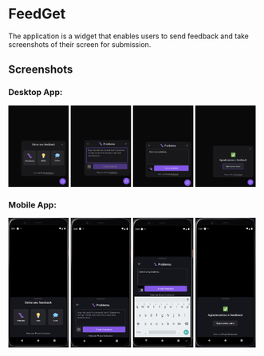# FeedGet

The application is a widget that enables users to send feedback and take screenshots of their screen for submission.

## Screenshots

### Desktop App:

<div>
  <img src="assets/screenshots/app_d_options.png" alt="Opções desktop" width="24%"/>
  <img src="assets/screenshots/app_d_option_opened.png" alt="Opção aberta desktop" width="24%"/>
  <img src="assets/screenshots/app_d_option_filled.png" alt="Opção preenchida desktop" width="24%"/>
  <img src="assets/screenshots/app_d_success.png" alt="Mensagem de sucesso desktop" width="24%"/>
</div>


### Mobile App:

<div>
  <img src="assets/screenshots/app_m_options.png" alt="Opções desktop" width="24%"/>
  <img src="assets/screenshots/app_m_option_opened.png" alt="Opção aberta desktop" width="24%"/>
  <img src="assets/screenshots/app_m_option_filled.png" alt="Opção preenchida desktop" width="24%"/>
  <img src="assets/screenshots/app_m_success.png" alt="Mensagem de sucesso desktop" width="24%"/>
</div>
